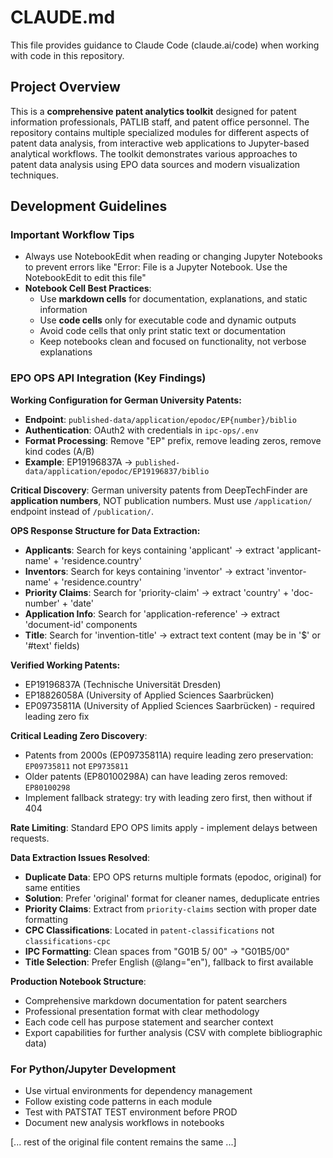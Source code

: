 # CLAUDE.md

This file provides guidance to Claude Code (claude.ai/code) when working with code in this repository.

## Project Overview

This is a **comprehensive patent analytics toolkit** designed for patent information professionals, PATLIB staff, and patent office personnel. The repository contains multiple specialized modules for different aspects of patent data analysis, from interactive web applications to Jupyter-based analytical workflows. The toolkit demonstrates various approaches to patent data analysis using EPO data sources and modern visualization techniques.

## Development Guidelines

### Important Workflow Tips
- Always use NotebookEdit when reading or changing Jupyter Notebooks to prevent errors like "Error: File is a Jupyter Notebook. Use the NotebookEdit to edit this file"
- **Notebook Cell Best Practices**:
  - Use **markdown cells** for documentation, explanations, and static information
  - Use **code cells** only for executable code and dynamic outputs
  - Avoid code cells that only print static text or documentation
  - Keep notebooks clean and focused on functionality, not verbose explanations

### EPO OPS API Integration (Key Findings)
**Working Configuration for German University Patents:**
- **Endpoint**: `published-data/application/epodoc/EP{number}/biblio`
- **Authentication**: OAuth2 with credentials in `ipc-ops/.env`
- **Format Processing**: Remove "EP" prefix, remove leading zeros, remove kind codes (A/B)
- **Example**: EP19196837A → `published-data/application/epodoc/EP19196837/biblio`

**Critical Discovery**: German university patents from DeepTechFinder are **application numbers**, NOT publication numbers. Must use `/application/` endpoint instead of `/publication/`.

**OPS Response Structure for Data Extraction:**
- **Applicants**: Search for keys containing 'applicant' → extract 'applicant-name' + 'residence.country'
- **Inventors**: Search for keys containing 'inventor' → extract 'inventor-name' + 'residence.country'  
- **Priority Claims**: Search for 'priority-claim' → extract 'country' + 'doc-number' + 'date'
- **Application Info**: Search for 'application-reference' → extract 'document-id' components
- **Title**: Search for 'invention-title' → extract text content (may be in '$' or '#text' fields)

**Verified Working Patents:**
- EP19196837A (Technische Universität Dresden)
- EP18826058A (University of Applied Sciences Saarbrücken)
- EP09735811A (University of Applied Sciences Saarbrücken) - required leading zero fix

**Critical Leading Zero Discovery**: 
- Patents from 2000s (EP09735811A) require leading zero preservation: `EP09735811` not `EP9735811`
- Older patents (EP80100298A) can have leading zeros removed: `EP80100298`
- Implement fallback strategy: try with leading zero first, then without if 404

**Rate Limiting**: Standard EPO OPS limits apply - implement delays between requests.

**Data Extraction Issues Resolved**:
- **Duplicate Data**: EPO OPS returns multiple formats (epodoc, original) for same entities
- **Solution**: Prefer 'original' format for cleaner names, deduplicate entries
- **Priority Claims**: Extract from `priority-claims` section with proper date formatting
- **CPC Classifications**: Located in `patent-classifications` not `classifications-cpc`
- **IPC Formatting**: Clean spaces from "G01B   5/    00" → "G01B5/00"
- **Title Selection**: Prefer English (@lang="en"), fallback to first available

**Production Notebook Structure**:
- Comprehensive markdown documentation for patent searchers
- Professional presentation format with clear methodology
- Each code cell has purpose statement and searcher context
- Export capabilities for further analysis (CSV with complete bibliographic data)

### For Python/Jupyter Development
- Use virtual environments for dependency management
- Follow existing code patterns in each module
- Test with PATSTAT TEST environment before PROD
- Document new analysis workflows in notebooks

[... rest of the original file content remains the same ...]
